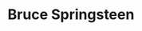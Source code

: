 ---
title: "Bruce Springsteen"
summary: "Bruce Frederick Joseph Springsteen is an American singer and songwriter. He has released 21 studio albums during a career spanning six decades, most of which feature his backing band, the E Street Band. He is an originator of heartland rock, a genre combining mainstream rock music with poetic and socially conscious lyrics that tell a narrative about working-class American life. Nicknamed \"The Boss\", he is known for his lyrics and energetic concerts, with performances that can last more than four hours.Springsteen released his first two albums, Greetings from Asbury Park, N.J. and The Wild, the Innocent & the E Street Shuffle, in 1973; neither earned him a large audience. He then changed his style and achieved worldwide popularity with Born to Run . This was followed by Darkness on the Edge of Town and The River , which topped the Billboard 200 chart. After the solo album Nebraska , he reunited with his E Street Band for Born in the U.S.A. , which became his most commercially successful album and one of the best-selling albums of all time. Seven of its singles reached the top 10 of the Billboard Hot 100, including the title track. Springsteen mostly hired session musicians for the recording of his next three albums, Tunnel of Love , Human Touch , and Lucky Town . He reassembled the E Street Band for Greatest Hits , then recorded the acoustic album The Ghost of Tom Joad and the EP Blood Brothers .
Seven years after releasing The Ghost of Tom Joad—the longest gap between any of his studio albums—Springsteen released The Rising , which he dedicated to the victims of the 9/11 attacks. He released two more folk albums, Devils & Dust and We Shall Overcome: The Seeger Sessions , followed by two more albums with the E Street Band: Magic and Working on a Dream . The next two albums, Wrecking Ball and High Hopes , topped album charts worldwide. From 2017 to 2018, and again in 2021, Springsteen performed the critically acclaimed one-man show Springsteen on Broadway which saw him perform some of his songs and tell stories from his 2016 autobiography; the album version was released in 2018. He then released the solo album Western Stars , the album Letter to You with the E Street Band, and a solo cover album Only the Strong Survive . Letter to You reached No. 2 in the U.S. and made Springsteen the first artist to score a top five album across six consecutive decades.Listed among the album era's most prominent acts, Springsteen has sold more than 71 million in the U.S. and over 140 million records worldwide, making him one of the best-selling music artists of all time. He has earned numerous awards, including 20 Grammy Awards, two Golden Globes, an Academy Award, and a Special Tony Award. He was inducted into both the Songwriters Hall of Fame and the Rock and Roll Hall of Fame in 1999, received the Kennedy Center Honors in 2009, named MusiCares person of the year in 2013, awarded the Presidential Medal of Freedom by President Barack Obama in 2016, and awarded the National Medal of Arts by President Joe Biden in 2023. He ranked 23rd on Rolling Stone's list of the Greatest Artists of All Time, which described him as being \"the embodiment of rock & roll\"."
slug: "bruce-springsteen"
image: "bruce-springsteen.jpg"
apple_music_artist_url: "None"
wikipedia_url: "https://en.wikipedia.org/wiki/Bruce_Springsteen"
---